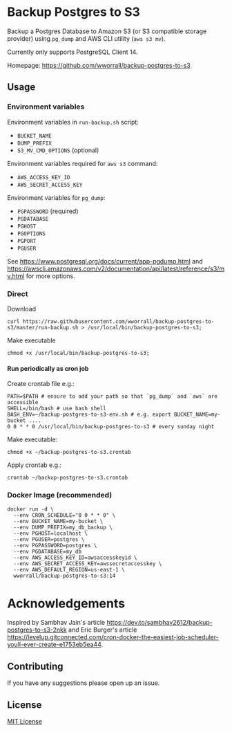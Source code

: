 # Backup Postgres to S3

Backup a Postgres Database to Amazon S3 (or S3 compatible storage provider) using `pg_dump` and AWS CLI utility (`aws s3 mv`).

Currently only supports PostgreSQL Client 14.

Homepage: https://github.com/wworrall/backup-postgres-to-s3

## Usage

### Environment variables

Environment variables in `run-backup.sh` script:

- `BUCKET_NAME`
- `DUMP_PREFIX`
- `S3_MV_CMD_OPTIONS` (optional)

Environment variables required for `aws s3` command:

- `AWS_ACCESS_KEY_ID`
- `AWS_SECRET_ACCESS_KEY`

Environment variables for `pg_dump`:

- `PGPASSWORD` (required)
- `PGDATABASE`
- `PGHOST`
- `PGOPTIONS`
- `PGPORT`
- `PGUSER`

See https://www.postgresql.org/docs/current/app-pgdump.html and https://awscli.amazonaws.com/v2/documentation/api/latest/reference/s3/mv.html for more options.

### Direct

Download

```console
curl https://raw.githubusercontent.com/wworrall/backup-postgres-to-s3/master/run-backup.sh > /usr/local/bin/backup-postgres-to-s3;
```

Make executable

```console
chmod +x /usr/local/bin/backup-postgres-to-s3;
```

#### Run periodically as cron job

Create crontab file e.g.:

```cron
PATH=$PATH # ensure to add your path so that `pg_dump` and `aws` are accessible
SHELL=/bin/bash # use bash shell
BASH_ENV=~/backup-postgres-to-s3-env.sh # e.g. export BUCKET_NAME=my-bucket ....
0 0 * * 0 /usr/local/bin/backup-postgres-to-s3 # every sunday night
```

Make executable:

```console
chmod +x ~/backup-postgres-to-s3.crontab
```

Apply crontab e.g.:

```console
crontab ~/backup-postgres-to-s3.crontab
```

### Docker Image (recommended)

```console
docker run -d \
  --env CRON_SCHEDULE="0 0 * * 0" \
  --env BUCKET_NAME=my-bucket \
  --env DUMP_PREFIX=my_db_backup \
  --env PGHOST=localhost \
  --env PGUSER=postgres \
  --env PGPASSWORD=postgres \
  --env PGDATABASE=my_db
  --env AWS_ACCESS_KEY_ID=awsaccesskeyid \
  --env AWS_SECRET_ACCESS_KEY=awssecretaccesskey \
  --env AWS_DEFAULT_REGION=us-east-1 \
  wworrall/backup-postgres-to-s3:14
```

# Acknowledgements

Inspired by Sambhav Jain's article https://dev.to/sambhav2612/backup-postgres-to-s3-2nkk and Eric Burger's article https://levelup.gitconnected.com/cron-docker-the-easiest-job-scheduler-youll-ever-create-e1753eb5ea44.

## Contributing

If you have any suggestions please open up an issue.

## License

[MIT License](http://opensource.org/licenses/MIT)
